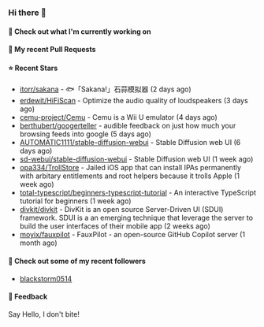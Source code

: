 ### Hi there 👋

#### 👷 Check out what I'm currently working on

#### 🔨 My recent Pull Requests


#### ⭐ Recent Stars

- [itorr/sakana](https://github.com/itorr/sakana) - 🐟「Sakana!」石蒜模拟器 (2 days ago)
- [erdewit/HiFiScan](https://github.com/erdewit/HiFiScan) - Optimize the audio quality of loudspeakers (3 days ago)
- [cemu-project/Cemu](https://github.com/cemu-project/Cemu) - Cemu is a Wii U emulator (4 days ago)
- [berthubert/googerteller](https://github.com/berthubert/googerteller) - audible feedback on just how much your browsing feeds into google (5 days ago)
- [AUTOMATIC1111/stable-diffusion-webui](https://github.com/AUTOMATIC1111/stable-diffusion-webui) - Stable Diffusion web UI (6 days ago)
- [sd-webui/stable-diffusion-webui](https://github.com/sd-webui/stable-diffusion-webui) - Stable Diffusion web UI (1 week ago)
- [opa334/TrollStore](https://github.com/opa334/TrollStore) - Jailed iOS app that can install IPAs permanently with arbitary entitlements and root helpers because it trolls Apple (1 week ago)
- [total-typescript/beginners-typescript-tutorial](https://github.com/total-typescript/beginners-typescript-tutorial) - An interactive TypeScript tutorial for beginners (1 week ago)
- [divkit/divkit](https://github.com/divkit/divkit) - DivKit is an open source Server-Driven UI (SDUI) framework. SDUI is a an emerging technique that leverage the server to build the user interfaces of their mobile app (2 weeks ago)
- [moyix/fauxpilot](https://github.com/moyix/fauxpilot) - FauxPilot - an open-source GitHub Copilot server (1 month ago)

#### 👯 Check out some of my recent followers

- [blackstorm0514](https://github.com/blackstorm0514)

#### 💬 Feedback

Say Hello, I don't bite!